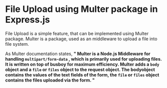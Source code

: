 # File Upload using Multer package in Express.js

File Upload is a simple feature, that can be implemented using Multer package. Multer is a package, used as an middleware to upload a file into file system.


As Multer documentation states,
**" Multer is a Node.js Middleware for handling `multipart/form-data` , which is primarily used for uploading files. It is written on top of busboy for maximum efficiency. Multer adds a `body` object and a `file` or `files` object to the request object. The bodyobject contains the values of the text fields of the form, the `file` or `files` object contains the files uploaded via the form. "**

